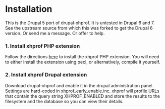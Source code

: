 
# Installation

This is the Drupal 5 port of drupal-xhprof.  It is untested in Drupal 6 and 7.  See the upstream source from which this was forked to get the Drupal 6 version.  Or send me a message.  Or offer to help.

### 1. Install xhprof PHP extension
Follow the directions [here](http://mirror.facebook.net/facebook/xhprof/doc.html#installation "xhprof PHP extension") to install the xhprof PHP extension.  You will need to either install the extension using pecl, or alternatively, compile it yourself.

### 2. Install xhprof Drupal extension
Download drupal-xhprof and enable it in the drupal administration panel.  Settings are hard-coded in xhprof_early_enable.inc.  xhprof will profile URLs that contain the query string XHPROF_ENABLED and store the results to the filesystem and the database so you can view their details.

